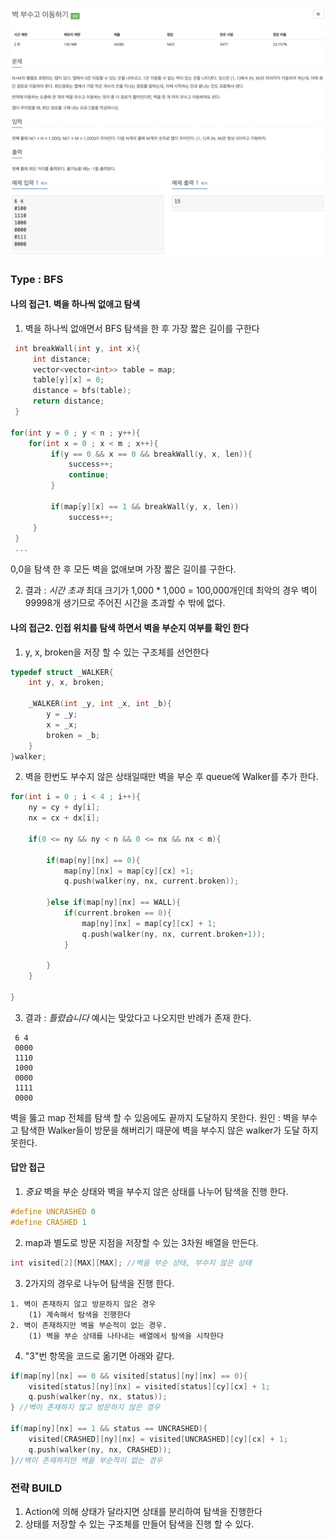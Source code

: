 ![Problem](https://github.com/seongjinkime/problem-solving/blob/master/images/2206.png)
### Type : BFS

#### 나의 접근1. 벽을 하나씩 없애고 탐색
1. 벽을 하나씩 없애면서 BFS 탐색을 한 후 가장 짧은 길이를 구한다
```cpp
 int breakWall(int y, int x){
     int distance;
     vector<vector<int>> table = map;
     table[y][x] = 0;
     distance = bfs(table);
     return distance;
 }
 
for(int y = 0 ; y < n ; y++){
    for(int x = 0 ; x < m ; x++){
         if(y == 0 && x == 0 && breakWall(y, x, len)){
             success++;
             continue;
         }
         
         if(map[y][x] == 1 && breakWall(y, x, len))
             success++;
     }
 }
 ...
```
0,0을 탐색 한 후 모든 벽을 없애보며 가장 짧은 길이를 구한다.  

2. 결과 : *시간 초과*
             최대 크기가 1,000 * 1,000 = 100,000개인데
             최악의 경우 벽이 99998개 생기므로 주어진 시간을 초과할 수 밖에 없다.

#### 나의 접근2. 인접 위치를 탐색 하면서 벽을 부순지 여부를 확인 한다 
1. y, x, broken을 저장 할 수 있는 구조체를 선언한다
```cpp
typedef struct _WALKER{
    int y, x, broken;
    
    _WALKER(int _y, int _x, int _b){
        y = _y;
        x = _x;
        broken = _b;
    }
}walker;
```

2.  벽을 한번도 부수지 않은 상태일때만 벽을 부순 후 queue에 Walker를 추가 한다.
```cpp
for(int i = 0 ; i < 4 ; i++){
    ny = cy + dy[i];
    nx = cx + dx[i];
    
    if(0 <= ny && ny < n && 0 <= nx && nx < m){

        if(map[ny][nx] == 0){
            map[ny][nx] = map[cy][cx] +1;
            q.push(walker(ny, nx, current.broken));
            
        }else if(map[ny][nx] == WALL){
            if(current.broken == 0){
                map[ny][nx] = map[cy][cx] + 1;
                q.push(walker(ny, nx, current.broken+1));
            }
            
        }
    }

}
```

3. 결과 : *틀렸습니다*
예시는 맞았다고 나오지만 반례가 존재 한다.
```
 6 4
 0000
 1110
 1000
 0000
 1111
 0000
 ```
 벽을 뚫고 map 전체를 탐색 할 수 있음에도 끝까지 도달하지 못한다.
 원인 : 벽을 부수고 탐색한 Walker들이 방문을 해버리기 때문에 벽을 부수지 않은 walker가 도달 하지 못한다.
 
 #### 답안 접근
 1. *중요* 벽을 부순 상태와 벽을 부수지 않은 상태를 나누어 탐색을 진행 한다.
```cpp
#define UNCRASHED 0
#define CRASHED 1
```

2. map과 별도로 방문 지점을 저장할 수 있는 3차원 배열을 만든다.
```cpp
int visited[2][MAX][MAX]; //벽을 부순 상태, 부수지 않은 상태
```

3. 2가지의 경우로 나누어 탐색을 진행  한다. 
```
1. 벽이 존재하지 않고 방문하지 않은 경우
    (1) 계속해서 탐색을 진행한다
2. 벽이 존재하지만 벽을 부순적이 없는 경우.
    (1) 벽을 부순 상태를 나타내는 배열에서 탐색을 시작한다
```

4. "3"번 항목을 코드로 옮기면 아래와 같다.
```cpp
if(map[ny][nx] == 0 && visited[status][ny][nx] == 0){
    visited[status][ny][nx] = visited[status][cy][cx] + 1;
    q.push(walker(ny, nx, status));
} //벽이 존재하지 않고 방문하지 않은 경우

if(map[ny][nx] == 1 && status == UNCRASHED){
    visited[CRASHED][ny][nx] = visited[UNCRASHED][cy][cx] + 1;
    q.push(walker(ny, nx, CRASHED));
}//벽이 존재하지만 벽을 부순적이 없는 경우
```

### 전략 BUILD
1. Action에 의해 상태가 달라지면 상태를 분리하여 탐색을 진행한다
2. 상태를 저장할 수 있는 구조체를 만들어 탐색을 진행 할 수 있다.

